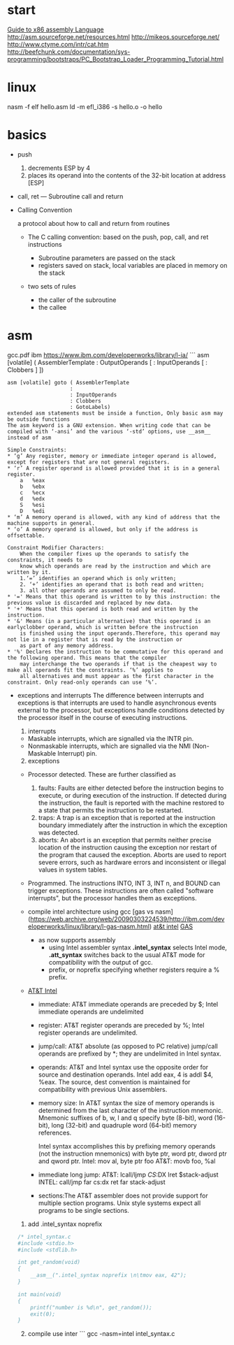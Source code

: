 # start
  [Guide to x86 assembly Language](http://www.cs.virginia.edu/~evans/cs216/guides/x86.html)
  http://asm.sourceforge.net/resources.html
  http://mikeos.sourceforge.net/
  http://www.ctyme.com/intr/cat.htm
  http://beefchunk.com/documentation/sys-programming/bootstraps/PC_Bootstrap_Loader_Programming_Tutorial.html

# linux
  nasm -f elf hello.asm
  ld -m efl_i386 -s hello.o -o hello

# basics
  * push 
    1. decrements ESP by 4
    2. places its operand into the contents of the 32-bit location at address [ESP]

  * call, ret — Subroutine call and return 

  * Calling Convention

    a protocol about how to call and return from routines

    * The C calling convention: based on the push, pop, call, and ret instructions
        * Subroutine parameters are passed on the stack
        * registers saved on stack, local variables are placed in memory on the stack
    
    * two sets of rules
      * the caller of the subroutine
      * the callee 

# asm 
  
  gcc.pdf 
  ibm https://www.ibm.com/developerworks/library/l-ia/
    ```
    asm [volatile] ( AssemblerTemplate
                    : OutputOperands
                    [ : InputOperands
                    [ : Clobbers ] ])

    asm [volatile] goto ( AssemblerTemplate
                        :
                        : InputOperands
                        : Clobbers
                        : GotoLabels)
    extended asm statements must be inside a function, Only basic asm may be outside functions
    The asm keyword is a GNU extension. When writing code that can be compiled with ‘-ansi’ and the various ‘-std’ options, use __asm__ instead of asm

    Simple Constraints:
    * ‘g’ Any register, memory or immediate integer operand is allowed, except for registers that are not general registers.
    * ‘r’ A register operand is allowed provided that it is in a general register.
        a	%eax
        b 	%ebx
        c 	%ecx
        d 	%edx
        S	%esi
        D	%edi
    * ‘m’ A memory operand is allowed, with any kind of address that the machine supports in general.
    * ‘o’ A memory operand is allowed, but only if the address is offsettable. 

    Constraint Modifier Characters:
        When the compiler fixes up the operands to satisfy the constraints, it needs to
        know which operands are read by the instruction and which are written by it.
        1.‘=’ identifies an operand which is only written; 
        2. ‘+’ identifies an operand that is both read and written; 
        3. all other operands are assumed to only be read.
    * '=' Means that this operand is written to by this instruction: the previous value is discarded and replaced by new data.
    * '+' Means that this operand is both read and written by the instruction.
    * '&' Means (in a particular alternative) that this operand is an earlyclobber operand, which is written before the instruction 
        is finished using the input operands.Therefore, this operand may not lie in a register that is read by the instruction or 
        as part of any memory address.
    * '%' Declares the instruction to be commutative for this operand and the following operand. This means that the compiler
        may interchange the two operands if that is the cheapest way to make all operands fit the constraints. ‘%’ applies to
        all alternatives and must appear as the first character in the constraint. Only read-only operands can use ‘%’.

* exceptions and interrupts 
  The difference between interrupts and exceptions is that interrupts are used to
  handle asynchronous events external to the processor, but exceptions handle
  conditions detected by the processor itself in the course of executing
  instructions.
  1. interrupts
    * Maskable interrupts, which are signalled via the INTR pin.
    * Nonmaskable interrupts, which are signalled via the NMI (Non-Maskable Interrupt) pin.
  2. exceptions
    * Processor detected. These are further classified as 
      1. faults: Faults are either detected before the instruction begins to execute, or during execution of the instruction.
                  If detected during the instruction, the fault is reported with the machine restored to a state that permits the
                  instruction to be restarted.
      2. traps: A trap is an exception that is reported at the instruction boundary immediately after the instruction 
                in which the exception was detected. 
      3. aborts: An abort is an exception that permits neither precise location of the instruction causing the exception nor restart of the program
                  that caused the exception. Aborts are used to report severe errors, such as hardware errors and inconsistent or 
                  illegal values in system tables.
    * Programmed. The instructions INTO, INT 3, INT n, and BOUND can trigger exceptions.
      These instructions are often called "software interrupts", but the processor handles them as exceptions.
      
  * compile intel architecture  using gcc
    [gas vs nasm] (https://web.archive.org/web/20090303224539/http://ibm.com/developerworks/linux/library/l-gas-nasm.html)
    [at&t intel](http://www.lxhp.in-berlin.de/lhpas86.html)
    [GAS](http://asm.sourceforge.net/howto/gas.html)
    * as now supports assembly
      * using Intel assembler syntax __.intel_syntax__ selects Intel mode, __.att_syntax__ switches back to the usual AT&T mode 
        for compatibility with the output of gcc. 
      * prefix, or noprefix specifying whether registers require a % prefix.

   * [AT&T Intel](http://www.sourceware.org/binutils/docs-2.12/as.info/i386-Syntax.html)
      * immediate: AT&T immediate operands are preceded by $; Intel immediate operands are undelimited
      * register:  AT&T register operands are preceded by %; Intel register operands are undelimited. 
      * jump/call: AT&T absolute (as opposed to PC relative) jump/call operands are prefixed by *; they are undelimited in Intel syntax. 
      * operands:  AT&T and Intel syntax use the opposite order for source and destination operands. Intel add eax, 4 is addl $4, %eax. 
                   The source, dest convention is maintained for compatibility with previous Unix assemblers.
      * memory size: 
        In AT&T syntax the size of memory operands is determined from the last character of the instruction mnemonic. 
        Mnemonic suffixes of b, w, l and q specify byte (8-bit), word (16-bit), long (32-bit) and quadruple word (64-bit) memory references. 

        Intel syntax accomplishes this by prefixing memory operands (not the instruction mnemonics) with byte ptr, word ptr, dword ptr and qword ptr. 
         Intel: mov al, byte ptr foo
         AT&T:  movb foo, %al
      * immediate long jump:
        AT&T: lcall/ljmp $CS:$DX   lret $stack-adjust
        INTEL: call/jmp far cs:dx  ret far stack-adjust
      * sections:The AT&T assembler does not provide support for multiple section programs. Unix style systems expect all programs to be single sections. 
        

    1. add .intel_syntax noprefix
    ```c
    /* intel_syntax.c
    #include <stdio.h>
    #include <stdlib.h>

    int get_random(void)
    {
        __asm__(".intel_syntax noprefix \n\tmov eax, 42");
    }

    int main(void)
    {
        printf("number is %d\n", get_random());
        exit(0);
    }
    ```
    2. compile use inter
      ```
      gcc -nasm=intel intel_syntax.c